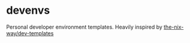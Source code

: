 # devenvs

Personal developer environment templates. Heavily inspired by [the-nix-way/dev-templates](https://github.com/the-nix-way/dev-templates)
